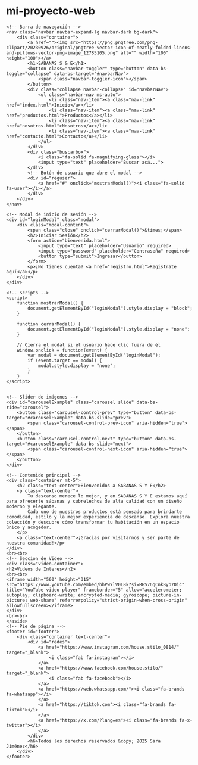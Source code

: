 # mi-proyecto-web
<!DOCTYPE html>
<html lang="es">
<head>
    <meta charset="UTF-8">
    <meta name="viewport" content="width=device-width, initial-scale=1.0">
    <title>SABANAS S Y E</title>
    <link href="https://cdn.jsdelivr.net/npm/bootstrap@5.0.2/dist/css/bootstrap.min.css" rel="stylesheet">
    <link rel="stylesheet" href="./CSS/STYLE.CSS">
    <link rel="stylesheet" href="https://cdnjs.cloudflare.com/ajax/libs/font-awesome/6.4.2/css/all.min.css"> 
    <link rel="shortcut icon" href="https://encrypted-tbn0.gstatic.com/images?q=tbn:ANd9GcS85iESdFjbexkVxurYxsP4Wyyu1Yr_cVPBAQ&s" type="image/x-icon">
</head>
<body>

    <!-- Barra de navegación -->
    <nav class="navbar navbar-expand-lg navbar-dark bg-dark">
        <div class="container">
            <a href=""><img src="https://png.pngtree.com/png-clipart/20230926/original/pngtree-vector-icon-of-neatly-folded-linens-and-pillows-vector-png-image_12785105.png" alt="" width="100" height="100"></a>
            <h1>SABANAS S & E</h1>
            <button class="navbar-toggler" type="button" data-bs-toggle="collapse" data-bs-target="#navbarNav">
                <span class="navbar-toggler-icon"></span>
            </button>
            <div class="collapse navbar-collapse" id="navbarNav">
                <ul class="navbar-nav ms-auto">
                    <li class="nav-item"><a class="nav-link" href="index.html">Inicio</a></li>
                    <li class="nav-item"><a class="nav-link" href="productos.html">Productos</a></li>
                    <li class="nav-item"><a class="nav-link" href="nosotros.html">Nosotros</a></li>
                    <li class="nav-item"><a class="nav-link" href="contacto.html">Contacto</a></li>
                </ul>
            </div>
            <div class="buscarbox">
                <i class="fa-solid fa-magnifying-glass"></i>
                <input type="text" placeholder="Buscar acá...">
            </div>
            <!-- Botón de usuario que abre el modal -->
            <div id="reguser">
                <a href="#" onclick="mostrarModal()"><i class="fa-solid fa-user"></i></a>
            </div>
        </div>
    </nav>

    <!-- Modal de inicio de sesión -->
    <div id="loginModal" class="modal">
        <div class="modal-content">
            <span class="close" onclick="cerrarModal()">&times;</span>
            <h2>Iniciar Sesión</h2>
            <form action="bienvenida.html">
                <input type="text" placeholder="Usuario" required>
                <input type="password" placeholder="Contraseña" required>
                <button type="submit">Ingresar</button>
            </form>
            <p>¿No tienes cuenta? <a href="registro.html">Regístrate aquí</a></p>
        </div>
    </div>

    <!-- Scripts -->
    <script>
        function mostrarModal() {
            document.getElementById("loginModal").style.display = "block";
        }

        function cerrarModal() {
            document.getElementById("loginModal").style.display = "none";
        }

        // Cierra el modal si el usuario hace clic fuera de él
        window.onclick = function(event) {
            var modal = document.getElementById("loginModal");
            if (event.target == modal) {
                modal.style.display = "none";
            }
        }
    </script>


    <!-- Slider de imágenes -->
    <div id="carouselExample" class="carousel slide" data-bs-ride="carousel">
        <button class="carousel-control-prev" type="button" data-bs-target="#carouselExample" data-bs-slide="prev">
            <span class="carousel-control-prev-icon" aria-hidden="true"></span>
        </button>
        <button class="carousel-control-next" type="button" data-bs-target="#carouselExample" data-bs-slide="next">
            <span class="carousel-control-next-icon" aria-hidden="true"></span>
        </button>
    </div>

    <!-- Contenido principal -->
    <div class="container mt-5">
        <h2 class="text-center">Bienvenidos a SABANAS S Y E</h2>
        <p class="text-center">
            Tu descanso merece lo mejor, y en SABANAS S Y E estamos aquí para ofrecerte sábanas y cubrelechos de alta calidad con un diseño moderno y elegante. 
            Cada uno de nuestros productos está pensado para brindarte comodidad, estilo y la mejor experiencia de descanso. Explora nuestra colección y descubre cómo transformar tu habitación en un espacio único y acogedor.
        </p>
        <p class="text-center">¡Gracias por visitarnos y ser parte de nuestra comunidad!</p>
    </div>
    <br><br>
    <!-- Seccion de Video -->
    <div class="video-container">
    <h2>Videos de Interes</h2>
    <br><br>
    <iframe width="560" height="315" src="https://www.youtube.com/embed/bhPwYlV0L8k?si=RGS76gCnk8yb7Oic" title="YouTube video player" frameborder="5" allow="accelerometer; autoplay; clipboard-write; encrypted-media; gyroscope; picture-in-picture; web-share" referrerpolicy="strict-origin-when-cross-origin" allowfullscreen></iframe>
    </div>
    <br><br>
    </aside>
    <!-- Pie de página -->
    <footer id="footer">
        <div class="container text-center">
            <div id="redes">
                <a href="https://www.instagram.com/house.stilo_0814/" target="_blank">
                    <i class="fab fa-instagram"></i>
                </a>
                <a href="https://www.facebook.com/house.stilo/" target="_blank">
                    <i class="fab fa-facebook"></i>
                </a>
                <a href="https://web.whatsapp.com/"><i class="fa-brands fa-whatsapp"></i>
                </a>
                <a href="https://tiktok.com"><i class="fa-brands fa-tiktok"></i>
                </a>
                <a href="https://x.com/?lang=es"><i class="fa-brands fa-x-twitter"></i>
                </a>
            </div>
            <h6>Todos los derechos reservados &copy; 2025 Sara Jiménez</h6>
        </div>
    </footer>

</body>
</html>
